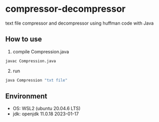 # compressor-decompressor
text file compressor and decompressor using huffman code with Java

## How to use
1. compile Compression.java
```bash
javac Compression.java
```
2. run 
```bash
java Compression "txt file"
```

## Environment
+ OS: WSL2 (ubuntu 20.04.6 LTS)
+ jdk: openjdk 11.0.18 2023-01-17
